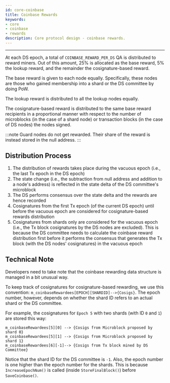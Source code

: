 ```yaml
---
id: core-coinbase
title: Coinbase Rewards
keywords: 
- core 
- coinbase 
- rewards
description: Core protocol design - coinbase rewards.
---
```


---
At each DS epoch, a total of `COINBASE_REWARD_PER_DS` QA is distributed to reward miners. Out of this amount, 25% is allocated as the base reward, 5% the lookup reward, and the remainder the cosignature-based reward.

The base reward is given to each node equally. Specifically, these nodes are those who gained membership into a shard or the DS committee by doing PoW.

The lookup reward is distributed to all the lookup nodes equally.

The cosignature-based reward is distributed to the same base reward recipients in a proportional manner with respect to the number of microblocks (in the case of a shard node) or transaction blocks (in the case of DS nodes) the nodes signed.

:::note
Guard nodes do not get rewarded. Their share of the reward is instead stored in the null address.
:::

## Distribution Process

1. The distribution of rewards takes place during the vacuous epoch (i.e., the last Tx epoch in the DS epoch)
1. The state change (i.e., the subtraction from null address and addition to a node's address) is reflected in the state delta of the DS committee's microblock
1. The DS performs consensus over the state delta and the rewards are hence recorded
1. Cosignatures from the first Tx epoch (of the current DS epoch) until before the vacuous epoch are considered for cosignature-based rewards distribution
1. Cosignatures from shards only are considered for the vacuous epoch (i.e., the Tx block cosignatures by the DS nodes are excluded). This is because the DS committee needs to calculate the coinbase reward distribution first before it performs the consensus that generates the Tx block (with the DS nodes' cosignatures) in the vacuous epoch

## Technical Note

Developers need to take note that the coinbase rewarding data structure is managed in a bit unusual way.

To keep track of cosignatures for cosignature-based rewarding, we use this convention: `m_coinbaseRewardees[EPOCH][SHARDID]-->{Cosigs}`. The epoch number, however, depends on whether the shard ID refers to an actual shard or the DS committee.

For example, the cosignatures for `Epoch 5` with two shards (with ID `0` and `1`) are stored this way:

```
m_coinbaseRewardees[5][0] --> {Cosigs from Microblock proposed by shard 0}
m_coinbaseRewardees[5][1] --> {Cosigs from Microblock proposed by shard 1}
m_coinbaseRewardees[6][-1]--> {Cosigs from Tx block mined by DS Committee}
```

Notice that the shard ID for the DS committee is `-1`. Also, the epoch number is one higher than the epoch number for the shards. This is because `IncreaseEpochNum()` is called (inside `StoreFinalBlock()`) before `SaveCoinbase()`.